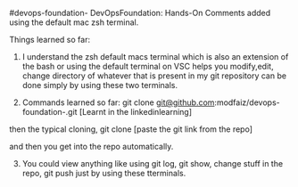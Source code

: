 #devops-foundation-
DevOpsFoundation: Hands-On
Comments added using the default mac zsh terminal. 

Things learned so far:
1. I understand the zsh default macs terminal which is also an extension of the bash or using the default terminal on VSC helps you modify,edit, change directory of whatever that is present in my git repository can be done simply by using these two terminals.

2. Commands learned so far:
git clone git@github.com:modfaiz/devops-foundation-.git [Learnt in the linkedinlearning]

then the typical cloning,
git clone [paste the git link from the repo]

and then you get into the repo automatically. 

3. You could view anything like using git log, git show, change stuff in the repo, git push just by using these tterminals. 
